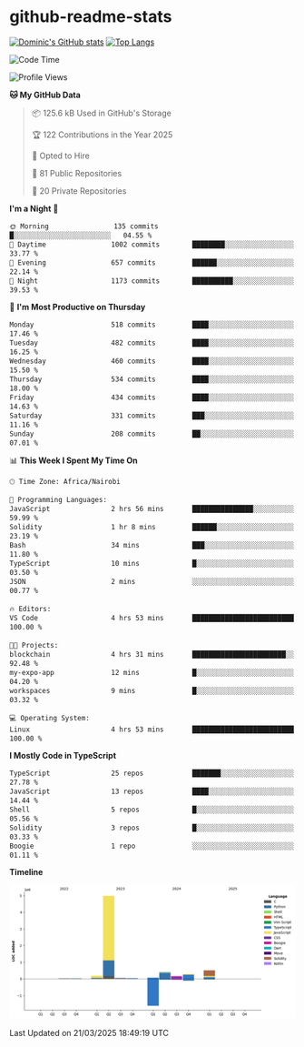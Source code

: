 # github-readme-stats
[![Dominic's GitHub stats](https://github-readme-stats.vercel.app/api?username=Domengo&show_icons=true)](https://github.com/anuraghazra/github-readme-stats)
[![Top Langs](https://github-readme-stats.vercel.app/api/top-langs/?username=Domengo&show_icons=true)](https://github.com/Domengo/github-readme-stats)

<!--START_SECTION:waka-->
![Code Time](http://img.shields.io/badge/Code%20Time-1%2C053%20hrs%202%20mins-blue)

![Profile Views](http://img.shields.io/badge/Profile%20Views-1-blue)

**🐱 My GitHub Data** 

> 📦 125.6 kB Used in GitHub's Storage 
 > 
> 🏆 122 Contributions in the Year 2025
 > 
> 💼 Opted to Hire
 > 
> 📜 81 Public Repositories 
 > 
> 🔑 20 Private Repositories 
 > 
**I'm a Night 🦉** 

```text
🌞 Morning                135 commits         █░░░░░░░░░░░░░░░░░░░░░░░░   04.55 % 
🌆 Daytime                1002 commits        ████████░░░░░░░░░░░░░░░░░   33.77 % 
🌃 Evening                657 commits         ██████░░░░░░░░░░░░░░░░░░░   22.14 % 
🌙 Night                  1173 commits        ██████████░░░░░░░░░░░░░░░   39.53 % 
```
📅 **I'm Most Productive on Thursday** 

```text
Monday                   518 commits         ████░░░░░░░░░░░░░░░░░░░░░   17.46 % 
Tuesday                  482 commits         ████░░░░░░░░░░░░░░░░░░░░░   16.25 % 
Wednesday                460 commits         ████░░░░░░░░░░░░░░░░░░░░░   15.50 % 
Thursday                 534 commits         ████░░░░░░░░░░░░░░░░░░░░░   18.00 % 
Friday                   434 commits         ████░░░░░░░░░░░░░░░░░░░░░   14.63 % 
Saturday                 331 commits         ███░░░░░░░░░░░░░░░░░░░░░░   11.16 % 
Sunday                   208 commits         ██░░░░░░░░░░░░░░░░░░░░░░░   07.01 % 
```


📊 **This Week I Spent My Time On** 

```text
🕑︎ Time Zone: Africa/Nairobi

💬 Programming Languages: 
JavaScript               2 hrs 56 mins       ███████████████░░░░░░░░░░   59.99 % 
Solidity                 1 hr 8 mins         ██████░░░░░░░░░░░░░░░░░░░   23.19 % 
Bash                     34 mins             ███░░░░░░░░░░░░░░░░░░░░░░   11.80 % 
TypeScript               10 mins             █░░░░░░░░░░░░░░░░░░░░░░░░   03.50 % 
JSON                     2 mins              ░░░░░░░░░░░░░░░░░░░░░░░░░   00.77 % 

🔥 Editors: 
VS Code                  4 hrs 53 mins       █████████████████████████   100.00 % 

🐱‍💻 Projects: 
blockchain               4 hrs 31 mins       ███████████████████████░░   92.48 % 
my-expo-app              12 mins             █░░░░░░░░░░░░░░░░░░░░░░░░   04.20 % 
workspaces               9 mins              █░░░░░░░░░░░░░░░░░░░░░░░░   03.32 % 

💻 Operating System: 
Linux                    4 hrs 53 mins       █████████████████████████   100.00 % 
```

**I Mostly Code in TypeScript** 

```text
TypeScript               25 repos            ███████░░░░░░░░░░░░░░░░░░   27.78 % 
JavaScript               13 repos            ████░░░░░░░░░░░░░░░░░░░░░   14.44 % 
Shell                    5 repos             █░░░░░░░░░░░░░░░░░░░░░░░░   05.56 % 
Solidity                 3 repos             █░░░░░░░░░░░░░░░░░░░░░░░░   03.33 % 
Boogie                   1 repo              ░░░░░░░░░░░░░░░░░░░░░░░░░   01.11 % 
```



**Timeline**

![Lines of Code chart](https://raw.githubusercontent.com/Domengo/Domengo/main/assets/bar_graph.png)


 Last Updated on 21/03/2025 18:49:19 UTC
<!--END_SECTION:waka-->


